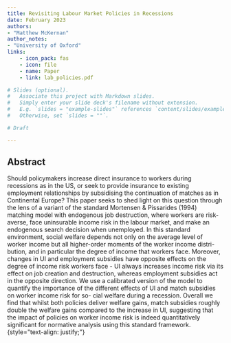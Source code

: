 ```yaml
---
title: Revisiting Labour Market Policies in Recessions
date: February 2023
authors: 
- "Matthew McKernan"
author_notes: 
- "University of Oxford"
links: 
    - icon_pack: fas
    - icon: file
    - name: Paper
    - link: lab_policies.pdf

# Slides (optional).
#   Associate this project with Markdown slides.
#   Simply enter your slide deck's filename without extension.
#   E.g. `slides = "example-slides"` references `content/slides/example-slides.md`.
#   Otherwise, set `slides = ""`.

# Draft

---
```


## **Abstract**

Should policymakers increase direct insurance to workers during recessions as in the US, or seek to provide insurance to existing employment relationships by subsidising the continuation of matches as in Continental Europe? This paper seeks to shed light on this question through the lens of a variant of the standard Mortensen & Pissarides (1994) matching model with endogenous job destruction, where workers are risk-averse, face uninsurable income risk in the labour market, and make an endogenous search decision when unemployed. In this standard environment, social welfare depends not only on the average level of worker income but all higher-order moments of the worker income distri- bution, and in particular the degree of income that workers face. Moreover, changes in UI and employment subsidies have opposite effects on the degree of income risk workers face - UI always increases income risk via its effect on job creation and destruction, whereas employment subsidies act in the opposite direction. We use a calibrated version of the model to quantify the importance of the different effects of UI and match subsidies on worker income risk for so- cial welfare during a recession. Overall we find that whilst both policies deliver welfare gains, match subsidies roughly double the welfare gains compared to the increase in UI, suggesting that the impact of policies on worker income risk is indeed quantitatively significant for normative analysis using this standard framework.
{style="text-align: justify;"}
